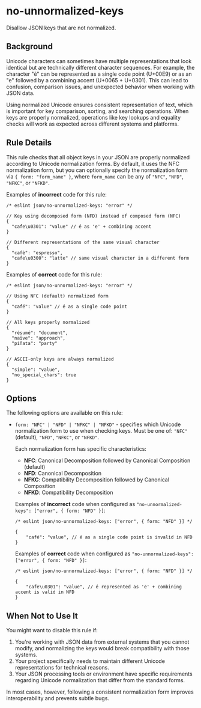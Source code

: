 # no-unnormalized-keys

Disallow JSON keys that are not normalized.

## Background

Unicode characters can sometimes have multiple representations that look identical but are technically different character sequences. For example, the character "é" can be represented as a single code point (U+00E9) or as an "e" followed by a combining accent (U+0065 + U+0301). This can lead to confusion, comparison issues, and unexpected behavior when working with JSON data.

Using normalized Unicode ensures consistent representation of text, which is important for key comparison, sorting, and searching operations. When keys are properly normalized, operations like key lookups and equality checks will work as expected across different systems and platforms.

## Rule Details

This rule checks that all object keys in your JSON are properly normalized according to Unicode normalization forms. By default, it uses the NFC normalization form, but you can optionally specify the normalization form via `{ form: "form_name" }`, where `form_name` can be any of `"NFC"`, `"NFD"`, `"NFKC"`, or `"NFKD"`.

Examples of **incorrect** code for this rule:

```jsonc
/* eslint json/no-unnormalized-keys: "error" */

// Key using decomposed form (NFD) instead of composed form (NFC)
{
  "cafe\u0301": "value" // é as 'e' + combining accent
}

// Different representations of the same visual character
{
  "cafè": "espresso",
  "cafe\u0300": "latte" // same visual character in a different form
}
```

Examples of **correct** code for this rule:

```jsonc
/* eslint json/no-unnormalized-keys: "error" */

// Using NFC (default) normalized form
{
  "café": "value" // é as a single code point
}

// All keys properly normalized
{
  "résumé": "document",
  "naïve": "approach",
  "piñata": "party"
}

// ASCII-only keys are always normalized
{
  "simple": "value",
  "no_special_chars": true
}
```

## Options

The following options are available on this rule:

- `form: "NFC" | "NFD" | "NFKC" | "NFKD"` - specifies which Unicode normalization form to use when checking keys. Must be one of: `"NFC"` (default), `"NFD"`, `"NFKC"`, or `"NFKD"`.

    Each normalization form has specific characteristics:
    - **NFC**: Canonical Decomposition followed by Canonical Composition (default)
    - **NFD**: Canonical Decomposition
    - **NFKC**: Compatibility Decomposition followed by Canonical Composition
    - **NFKD**: Compatibility Decomposition

    Examples of **incorrect** code when configured as `"no-unnormalized-keys": ["error", { form: "NFD" }]`:

    ```jsonc
    /* eslint json/no-unnormalized-keys: ["error", { form: "NFD" }] */

    {
    	"café": "value", // é as a single code point is invalid in NFD
    }
    ```

    Examples of **correct** code when configured as `"no-unnormalized-keys": ["error", { form: "NFD" }]`:

    ```jsonc
    /* eslint json/no-unnormalized-keys: ["error", { form: "NFD" }] */

    {
    	"cafe\u0301": "value", // é represented as 'e' + combining accent is valid in NFD
    }
    ```

## When Not to Use It

You might want to disable this rule if:

1. You're working with JSON data from external systems that you cannot modify, and normalizing the keys would break compatibility with those systems.
1. Your project specifically needs to maintain different Unicode representations for technical reasons.
1. Your JSON processing tools or environment have specific requirements regarding Unicode normalization that differ from the standard forms.

In most cases, however, following a consistent normalization form improves interoperability and prevents subtle bugs.
